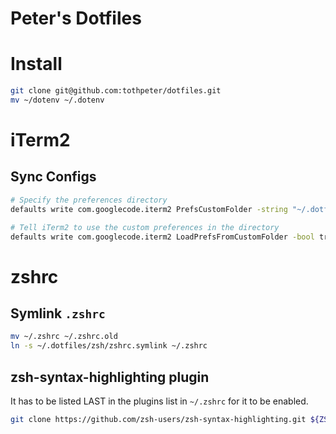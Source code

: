 # Peter's Dotfiles

Install
=======

```bash
git clone git@github.com:tothpeter/dotfiles.git
mv ~/dotenv ~/.dotenv
```

iTerm2
======

## Sync Configs

```bash
# Specify the preferences directory
defaults write com.googlecode.iterm2 PrefsCustomFolder -string "~/.dotfiles/iTerm/settings"

# Tell iTerm2 to use the custom preferences in the directory
defaults write com.googlecode.iterm2 LoadPrefsFromCustomFolder -bool true
```

zshrc
=====

## Symlink `.zshrc`

```bash
mv ~/.zshrc ~/.zshrc.old
ln -s ~/.dotfiles/zsh/zshrc.symlink ~/.zshrc
```

## zsh-syntax-highlighting plugin

It has to be listed LAST in the plugins list in `~/.zshrc` for it to be enabled.

```bash
git clone https://github.com/zsh-users/zsh-syntax-highlighting.git ${ZSH_CUSTOM:-~/.oh-my-zsh/custom}/plugins/zsh-syntax-highlighting
```
